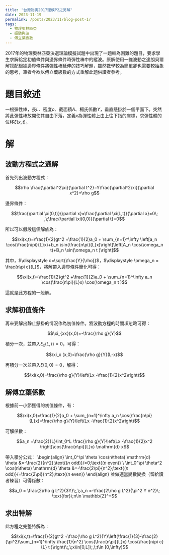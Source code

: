 ```yaml
---
title: '台灣物奧2017理模P2之另解'
date: 2023-11-19
permalink: /posts/2023/11/blog-post-1/
tags:
  - 物理奧林匹亞
  - 振動與波
  - 傅立葉級數
---
```


2017年的物理奧林匹亞決選理論模擬試題中出現了一題較為困難的題目，要求學生求解給定初值條件與邊界條件時彈性棒中的縱波。原解使用一維波動之達朗貝爾解搭配根據邊界條件將彈性棒延伸的技巧解題，雖然數學較為簡單卻也需要較抽象的思考，筆者今欲以傅立葉級數的方式重解此題供讀者參考。

題目敘述
======

一根彈性棒，長$L$、密度$\rho$、截面積$A$、楊氏係數$Y$，垂直懸掛於一個平面下。突然將此彈性棒放開使其自由下落，定義$x$為彈性體上由上往下指的座標，求彈性體的位移$\xi(x,t)$。

解
======

波動方程式之通解
------
首先列出波動方程式：

$$\rho \frac{\partial^2\xi}{\partial t^2}=Y\frac{\partial^2\xi}{\partial x^2}+\rho g$$

邊界條件：

$$\frac{\partial \xi(0,t)}{\partial x}=\frac{\partial \xi(L,t)}{\partial x}=0\; ,\;\frac{\partial \xi(0,0)}{\partial t}=0$$

所以可以假設這個解族為：

$$\xi(x,t)=\frac{1}{2}gt^2 +\frac{1}{2}a_0 + \sum_{n=1}^\infty \left[a_n \cos(\frac{n\pi}{L}x)+b_n \sin(\frac{n\pi}{L}x)\right]\left[A_n \cos(\omega_n t)+B_n \sin(\omega_n t )\right]$$

其中，$\displaystyle c=\sqrt{\frac{Y}{\rho}}$，$\displaystyle  \omega_n = \frac{n\pi c}{L}$，將解帶入邊界條件簡化可得：

$$\xi(x,t)=\frac{1}{2}gt^2 +\frac{1}{2}a_0 + \sum_{n=1}^\infty a_n \cos(\frac{n\pi}{L}x) \cos(\omega_n t )$$

這就是此方程的一般解。

求解初值條件
------

再來要解出靜止懸掛的情況作為初值條件。將波動方程的時間項忽略可得：

$$\xi_{xx}(x,0)=-\frac{\rho g}{Y}$$

積分一次，並帶入$\xi_x (L,t)=0$，可得：

$$\xi_x (x,0)=\frac{\rho g}{Y}(L-x)$$

再積分一次並帶入$\xi(0,0)=0$，解得：

$$\xi(x,0)=\frac{\rho g}{Y}\left(Lx -\frac{1}{2}x^2\right)$$

解傅立葉係數
------

根據前一小節獲得的初值條件，有：

$$\xi(x,0)=\frac{1}{2}a_0 + \sum_{n=1}^\infty a_n \cos(\frac{n\pi}{L}x)=\frac{\rho g}{Y}\left(Lx -\frac{1}{2}x^2\right)$$

可解係數：

$$a_n =\frac{2}{L}\int_0^L \frac{\rho g}{Y}\left(Lx -\frac{1}{2}x^2 \right)\cos(\frac{n\pi}{L}x) \mathrm{d} x$$

帶入積分公式：
\begin{align}
    \int_0^\pi \theta \cos(n\theta) \mathrm{d} \theta &=-\frac{2}{n^2}\;\text{($n$ odd)}/=0\;\text{($n$ even)} \\
    \int_0^\pi \theta^2 \cos(n\theta) \mathrm{d} \theta &=-\frac{2\pi}{n^2}\;\text{($n$ odd)}/=\frac{2\pi}{n^2}\;\text{($n$ even)} 
\end{align}
並做適當變數變換（留給讀者練習）可得係數：

$$a_0 = \frac{2\rho g L^2}{3Y}\;,\;a_n =-\frac{2\rho g L^2}{\pi^2 Y n^2}\; \text{for}\;n\in \mathbb{Z}^+$$

求出特解
------

此方程之完整特解為：

$$\xi(x,t)=\frac{1}{2}gt^2 +\frac{\rho g L^2}{Y}\left(\frac{1}{3}-\frac{2}{\pi^2}\sum_{n=1}^\infty     \frac{1}{n^2} \cos(\frac{n\pi}{L}x) \cos(\frac{n\pi c}{L} t )\right)\;,\;x\in[0,L]\;,\;t\in [0,\infty)$$
